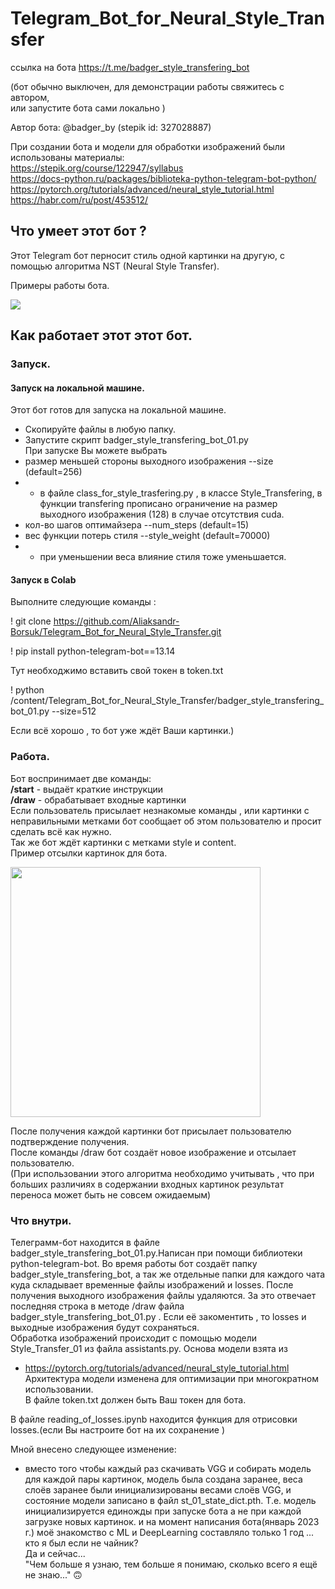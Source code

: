 # Telegram_Bot_for_Neural_Style_Transfer 
    
ссылка на бота https://t.me/badger_style_transfering_bot     

(бот обычно выключен, для демонстрации работы свяжитесь с автором,   
или запустите бота сами локально )  



Автор бота: @badger_by (stepik id:  327028887)  
  
При создании бота и модели для обработки изображений были использованы материалы:   
https://stepik.org/course/122947/syllabus   
https://docs-python.ru/packages/biblioteka-python-telegram-bot-python/   
https://pytorch.org/tutorials/advanced/neural_style_tutorial.html   
https://habr.com/ru/post/453512/   
  
## Что умеет этот бот ?
Этот Telegram бот перносит стиль одной картинки на другую, с помощью алгоритма NST (Neural Style Transfer).  
  
Примеры работы бота.
  
![](https://github.com/Alexandr-Borsuk/Telegram_Bot_for_Neural_Style_Transfer/blob/main/images/scr.jpg)


## Как работает этот этот бот.
### Запуск.
#### Запуск на локальной машине.
Этот бот готов для запуска на локальной машине.
- Скопируйте файлы в любую папку.
-  Запустите скрипт badger_style_transfering_bot_01.py  
При запуске Вы можете выбрать 
-  размер меньшей стороны выходного изображения --size (default=256)
-  - в файле class_for_style_trasfering.py , в классе Style_Transfering, в функции transfering прописано ограничение на размер выходного изображения (128) в случае отсутствия cuda.
-  кол-во шагов оптимайзера --num_steps  (default=15)
-  вес функции потерь стиля --style_weight (default=70000)
-  - при уменьшении веса влияние стиля тоже уменьшается.  
#### Запуск в Colab 
Выполните следующие команды :   

! git clone https://github.com/Aliaksandr-Borsuk/Telegram_Bot_for_Neural_Style_Transfer.git        

!  pip install python-telegram-bot==13.14    

Тут необходжимо вставить свой токен в token.txt    

! python /content/Telegram_Bot_for_Neural_Style_Transfer/badger_style_transfering_bot_01.py --size=512
  
Если всё хорошо , то бот уже ждёт Ваши картинки.)
  
### Работа.
Бот воспринимает две команды:  
**/start** -  выдаёт краткие инструкции   
**/draw** - обрабатывает входные картинки      
Если пользователь присылает незнакомые команды , или картинки с неправильными метками бот сообщает об этом пользователю и просит сделать всё как нужно.   
Так же бот ждёт картинки с метками style и content.    
Пример отсылки картинок для бота.       

<img src="https://github.com/Alexandr-Borsuk/Telegram_Bot_for_Neural_Style_Transfer/blob/main/images/sample.jpg" width="400"  />

После получения каждой картинки бот присылает пользователю подтверждение получения.  
После команды /draw бот создаёт новое изображение и отсылает пользователю.   
(При использовании этого алгоритма необходимо учитывать , что при больших различиях в содержании входных картинок результат переноса может быть не совсем ожидаемым)   

### Что внутри.

  Телеграмм-бот находится в файле badger_style_transfering_bot_01.py.Написан при помощи библиотеки python-telegram-bot.
Во время работы бот создаёт папку badger_style_transfering_bot, а так же отдельные папки для каждого чата  куда складывает временные файлы изображений и losses. После получения выходного изображения файлы удаляются. За это отвечает последняя строка в методе /draw файла badger_style_transfering_bot_01.py . Если её закоментить , то losses и выходные изображения будут сохраняться.   
  Обработка изображений происходит с помощью модели Style_Transfer_01 из файла assistants.py. Основа модели взята из   
  - https://pytorch.org/tutorials/advanced/neural_style_tutorial.html 
  Архитектура модели изменена для оптимизации при многократном использовании.    
  В файле token.txt должен быть Ваш токен для бота.   
  
  В файле reading_of_losses.ipynb находится функция для отрисовки losses.(если Вы настроите бот на их сохранение )
    
Мной внесено следующее изменение:  
- вместо того чтобы каждый раз скачивать  VGG и собирать модель  для каждой пары картинок, модель была создана заранее, веса слоёв заранее были инициализированы весами слоёв VGG, и состояние модели записано в файл st_01_state_dict.pth. Т.е. модель инициализируется единожды при запуске бота а не при каждой загрузке новых картинок. 
 и на момент написания бота(январь 2023 г.)  моё знакомство с ML и DeepLearning составляло только 1 год ... кто я был если не чайник?  
 Да и сейчас...     
"Чем больше я узнаю, тем больше я понимаю, сколько всего я ещё не знаю..."  🙃



